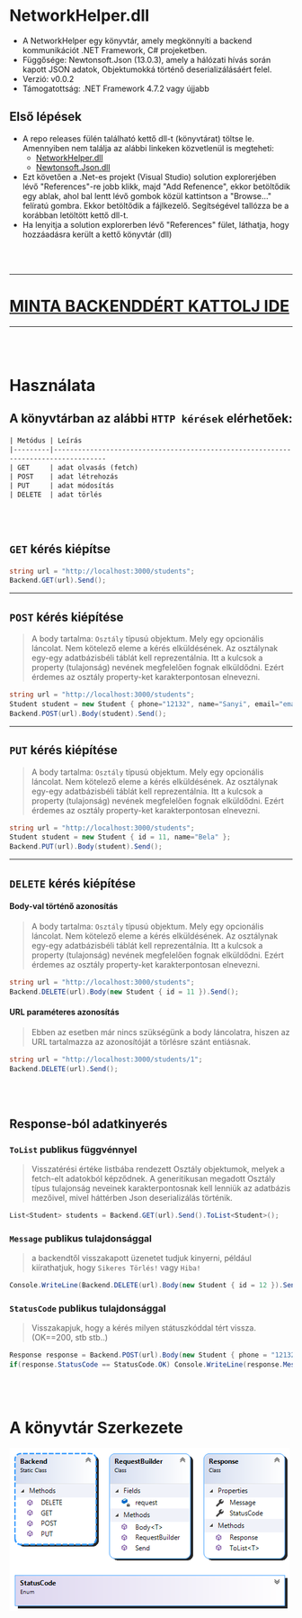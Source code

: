 # NetworkHelper.dll

- A NetworkHelper egy könyvtár, amely megkönnyíti a backend kommunikációt .NET Framework, C# projeketben.
- Függősége: Newtonsoft.Json (13.0.3), amely a hálózati hívás során kapott JSON adatok, Objektumokká történő deserializálásáért felel.
- Verzió: v0.0.2
- Támogatottság: .NET Framework 4.7.2 vagy újjabb

## Első lépések
- A repo releases fülén található kettő dll-t (könyvtárat) töltse le. Amennyiben nem találja az alábbi linkeken közvetlenül is megteheti:
    - [NetworkHelper.dll](https://github.com/vellt/Network_Helper_Library/releases/download/v0.0.3/NetworkHelper.dll)
    - [Newtonsoft.Json.dll](https://github.com/vellt/Network_Helper_Library/releases/download/v0.0.3/Newtonsoft.Json.dll)
- Ezt követően a .Net-es projekt (Visual Studio) solution explorerjében lévő "References"-re jobb klikk, majd "Add Refenence", ekkor betöltődik egy ablak, ahol bal lentt lévő gombok közül kattintson a "Browse..." felíratú gombra.
Ekkor betöltődik a fájlkezelő. Segítségével tallózza be a korábban letöltött kettő dll-t.
- Ha lenyitja a solution explorerben lévő "References" fület, láthatja, hogy hozzáadásra került a kettő könyvtár (dll)


<br><br>

------------------
# [MINTA BACKENDDÉRT KATTOLJ IDE](https://github.com/vellt/Network_Helper_Library/blob/master/minta_backend.js)
---------------

<br><br>

# Használata

## A könyvtárban az alábbi `HTTP kérések` elérhetőek:
    | Metódus | Leírás                                     
    |---------|-----------------------------------------------------------------------------------
    | GET     | adat olvasás (fetch)                       
    | POST    | adat létrehozás                            
    | PUT     | adat módosítás                             
    | DELETE  | adat törlés                    


<br><br>

## `GET` kérés kiépítse
```C#
string url = "http://localhost:3000/students";
Backend.GET(url).Send();
```

-------------

## `POST` kérés kiépítése
> A body tartalma: `Osztály` típusú objektum. Mely egy opcionális láncolat. Nem kötelező eleme a kérés elküldésének. Az osztálynak egy-egy adatbázisbéli táblát kell reprezentálnia. Itt a kulcsok a property (tulajonság) nevének megfelelően fognak elküldődni. Ezért érdemes az osztály property-ket karakterpontosan elnevezni.
```C#
string url = "http://localhost:3000/students";
Student student = new Student { phone="12132", name="Sanyi", email="email" };
Backend.POST(url).Body(student).Send();
```

-------------

## `PUT` kérés kiépítése
> A body tartalma: `Osztály` típusú objektum. Mely egy opcionális láncolat. Nem kötelező eleme a kérés elküldésének. Az osztálynak egy-egy adatbázisbéli táblát kell reprezentálnia. Itt a kulcsok a property (tulajonság) nevének megfelelően fognak elküldődni. Ezért érdemes az osztály property-ket karakterpontosan elnevezni.
```C#
string url = "http://localhost:3000/students";
Student student = new Student { id = 11, name="Bela" };
Backend.PUT(url).Body(student).Send();
```

-------------

## `DELETE` kérés kiépítése
#### Body-val történő azonosítás
> A body tartalma: `Osztály` típusú objektum. Mely egy opcionális láncolat. Nem kötelező eleme a kérés elküldésének. Az osztálynak egy-egy adatbázisbéli táblát kell reprezentálnia. Itt a kulcsok a property (tulajonság) nevének megfelelően fognak elküldődni. Ezért érdemes az osztály property-ket karakterpontosan elnevezni.
```C#
string url = "http://localhost:3000/students";
Backend.DELETE(url).Body(new Student { id = 11 }).Send();
```
#### URL paraméteres azonosítás
> Ebben az esetben már nincs szükségünk a body láncolatra, hiszen az URL tartalmazza az azonosítóját a törlésre szánt entiásnak.
```C#
string url = "http://localhost:3000/students/1";
Backend.DELETE(url).Send();
```

<br><br>

## Response-ból adatkinyerés
### `ToList` publikus függvénnyel
> Visszatérési értéke listbába rendezett Osztály objektumok, melyek a fetch-elt adatokból képződnek. A generitikusan megadott Osztály típus tulajonság neveinek karakterpontosnak kell lenniük az adatbázis mezőivel, mivel háttérben Json deserializálás történik.
```C#
List<Student> students = Backend.GET(url).Send().ToList<Student>();
```

### `Message` publikus tulajdonsággal
> a backendtől visszakapott üzenetet tudjuk kinyerni, például kiírathatjuk, hogy `Sikeres Törlés!` vagy `Hiba!`
```C#
Console.WriteLine(Backend.DELETE(url).Body(new Student { id = 12 }).Send().Message);
```

### `StatusCode` publikus tulajdonsággal
> Visszakapjuk, hogy a kérés milyen státuszkóddal tért vissza. (OK==200, stb stb..)
```C#
Response response = Backend.POST(url).Body(new Student { phone = "12132", name = "Sanyi", email = "email" }).Send();
if(response.StatusCode == StatusCode.OK) Console.WriteLine(response.Message);
```

<br><br>


# A könyvtár Szerkezete
![](https://raw.githubusercontent.com/vellt/Network_Helper_Library/master/ClassDiagram.png)
